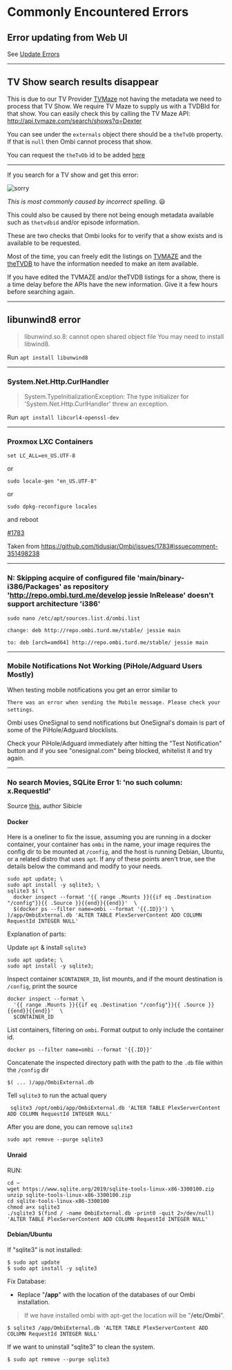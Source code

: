 # Commonly Encountered Errors

## Error updating from Web UI

See [Update Errors](../updating)
***

## TV Show search results disappear

This is due to our TV Provider [TVMaze](https://www.tvmaze.com/) not having the metadata we need to process that TV Show. We require TV Maze to supply us with a TVDBId for that show.
You can easily check this by calling the TV Maze API: http://api.tvmaze.com/search/shows?q=Dexter

You can see under the `externals` object there should be a `theTvDb` property. If that is `null` then Ombi cannot process that show.

You can request the `theTvDb` id to be added [here](https://www.tvmaze.com/threads/2677/edit-requests)

***
If you search for a TV show and get this error:

![sorry](https://i.imgur.com/v4NbRjL.jpg)

_This is most commonly caused by incorrect spelling._ 😃

This could also be caused by there not being enough metadata available such as `thetvdbid` and/or episode information.

These are two checks that Ombi looks for to verify that a show exists and is available to be requested.

Most of the time, you can freely edit the listings on [TVMAZE](https://www.tvmaze.com/) and the [theTVDB](https://www.thetvdb.com/) to have the information needed to make an item available.

If you have edited the TVMAZE and/or theTVDB listings for a show, there is a time delay before the APIs have the new information.  Give it a few hours before searching again.
***

## libunwind8 error
> libunwind.so.8: cannot open shared object file You may need to install libwind8.   

Run `apt install libunwind8`

***

### System.Net.Http.CurlHandler
> System.TypeInitializationException: The type initializer for 'System.Net.Http.CurlHandler' threw an exception.

Run `apt install libcurl4-openssl-dev`


***

### Proxmox LXC Containers
`set LC_ALL=en_US.UTF-8`

or

`sudo locale-gen "en_US.UTF-8"`

or 

`sudo dpkg-reconfigure locales`

 and reboot

[#1783](https://github.com/tidusjar/Ombi/issues/1783)

Taken from https://github.com/tidusjar/Ombi/issues/1783#issuecomment-351498238

***

### N: Skipping acquire of configured file 'main/binary-i386/Packages' as repository 'http://repo.ombi.turd.me/develop jessie InRelease' doesn't support architecture 'i386'

`sudo nano /etc/apt/sources.list.d/ombi.list`

`change: deb http://repo.ombi.turd.me/stable/ jessie main`

`to: deb [arch=amd64] http://repo.ombi.turd.me/stable/ jessie main`

***
### Mobile Notifications Not Working (PiHole/Adguard Users Mostly)

When testing mobile notifications you get an error similar to 

`There was an error when sending the Mobile message. Please check your settings`.

Ombi uses OneSignal to send notifications but OneSignal's domain is part of some of the PiHole/Adguard blocklists. 

Check your PiHole/Adguard immediately after hitting the "Test Notification" button and if you see "onesignal.com" being blocked, whitelist it and try again.

***
### No search Movies, SQLite Error 1: 'no such column: x.RequestId'
Source [this](https://github.com/tidusjar/Ombi/issues/3214), author Sibicle

#### Docker

Here is a oneliner to fix the issue, assuming you are running in a docker container, your container has `ombi` in the name, your image requires the config dir to be mounted at `/config`, and the host is running Debian, Ubuntu, or a related distro that uses `apt`. If any of these points aren't true, see the details below the command and modify to your needs.

```shell
sudo apt update; \
sudo apt install -y sqlite3; \
sqlite3 $( \
  docker inspect --format '{{ range .Mounts }}{{if eq .Destination "/config"}}{{ .Source }}{{end}}{{end}}'  \
  $(docker ps --filter name=ombi --format '{{.ID}}') \
)/app/OmbiExternal.db 'ALTER TABLE PlexServerContent ADD COLUMN RequestId INTEGER NULL'
```

Explanation of parts:

Update `apt` & install `sqlite3`

```shell
sudo apt update; \
sudo apt install -y sqlite3;
```

Inspect container `$CONTAINER_ID`, list mounts, and if the mount destination is `/config`, print the source

```shell
docker inspect --format \
  '{{ range .Mounts }}{{if eq .Destination "/config"}}{{ .Source }}{{end}}{{end}}'  \
  $CONTAINER_ID
```

List containers, filtering on `ombi`. Format output to only include the container id.

```shell
docker ps --filter name=ombi --format '{{.ID}}'
```

Concatenate the inspected directory path with the path to the `.db` file within the `/config` dir

```shell
$( ... )/app/OmbiExternal.db
```

Tell `sqlite3` to run the actual query

```shell
 sqlite3 /opt/ombi/app/OmbiExternal.db 'ALTER TABLE PlexServerContent ADD COLUMN RequestId INTEGER NULL'
```

After you are done, you can remove `sqlite3`

```shell
sudo apt remove --purge sqlite3
```

#### Unraid
RUN:
```shell
cd ~
wget https://www.sqlite.org/2019/sqlite-tools-linux-x86-3300100.zip
unzip sqlite-tools-linux-x86-3300100.zip
cd sqlite-tools-linux-x86-3300100
chmod a+x sqlite3
./sqlite3 $(find / -name OmbiExternal.db -print0 -quit 2>/dev/null) 'ALTER TABLE PlexServerContent ADD COLUMN RequestId INTEGER NULL'
```

#### Debian/Ubuntu
If "sqlite3" is not installed:
```shell
$ sudo apt update
$ sudo apt install -y sqlite3
```

Fix Database:
- Replace "**/app**" with the location of the databases of our Ombi installation.
> If we have installed ombi with apt-get the location will be "**/etc/Ombi**".
```shell
$ sqlite3 /app/OmbiExternal.db 'ALTER TABLE PlexServerContent ADD COLUMN RequestId INTEGER NULL'
```

If we want to uninstall "sqlite3" to clean the system.
```shell
$ sudo apt remove --purge sqlite3
```